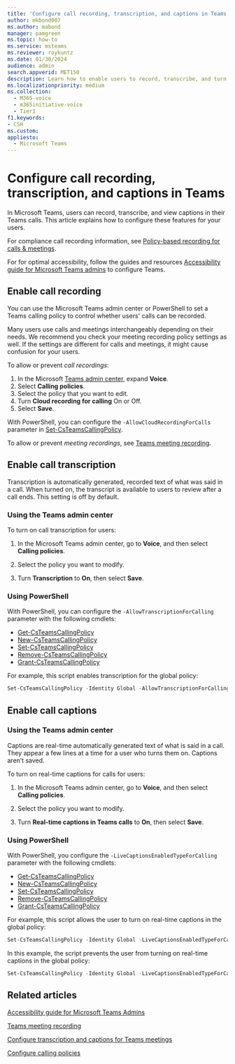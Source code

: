 ```yaml
---
title: 'Configure call recording, transcription, and captions in Teams'
author: mkbond007
ms.author: mabond
manager: pamgreen
ms.topic: how-to
ms.service: msteams
ms.reviewer: roykuntz
ms.date: 01/30/2024
audience: admin
search.appverid: MET150
description: Learn how to enable users to record, transcribe, and turn on captions for calls in Microsoft Teams.
ms.localizationpriority: medium
ms.collection: 
  - M365-voice
  - m365initiative-voice
  - Tier1
f1.keywords:
- CSH
ms.custom: 
appliesto: 
  - Microsoft Teams
---
```


# Configure call recording, transcription, and captions in Teams

In Microsoft Teams, users can record, transcribe, and view captions in their Teams calls. This article explains how to configure these features for your users.

For compliance call recording information, see [Policy-based recording for calls & meetings](teams-recording-policy.md).

For for optimal accessibility, follow the guides and resources [Accessibility guide for Microsoft Teams admins](accessibility-guide-admin.md) to configure Teams.

## Enable call recording

You can use the Microsoft Teams admin center or PowerShell to set a Teams calling policy to control whether users' calls can be recorded.

Many users use calls and meetings interchangeably depending on their needs. We recommend you check your meeting recording policy settings as well. If the settings are different for calls and meetings, it might cause confusion for your users.

To allow or prevent *call recordings*:

1. In the Microsoft [Teams admin center](https://admin.teams.microsoft.com/), expand **Voice**.
1. Select **Calling policies**.
1. Select the policy that you want to edit.
1. Turn **Cloud recording for calling** On or Off.
1. Select **Save**.

With PowerShell, you can configure the `-AllowCloudRecordingForCalls` parameter in [Set-CsTeamsCallingPolicy](/powershell/module/teams/set-csteamscallingpolicy).

To allow or prevent *meeting recordings*, see [Teams meeting recording](meeting-recording.md).

## Enable call transcription

Transcription is automatically generated, recorded text of what was said in a call. When turned on, the transcript is available to users to review after a call ends. This setting is off by default.

### Using the Teams admin center

To turn on call transcription for users:

1. In the Microsoft Teams admin center, go to **Voice**, and then select **Calling policies**.

2. Select the policy you want to modify.

3. Turn **Transcription** to **On**, then select **Save**.

### Using PowerShell

With PowerShell, you can configure the `-AllowTranscriptionForCalling` parameter with the following cmdlets:

- [Get-CsTeamsCallingPolicy](/powershell/module/teams/get-csteamscallingpolicy)
- [New-CsTeamsCallingPolicy](/powershell/module/teams/new-csteamscallingpolicy)
- [Set-CsTeamsCallingPolicy](/powershell/module/teams/set-csteamscallingpolicy)
- [Remove-CsTeamsCallingPolicy](/powershell/module/teams/remove-csteamscallingpolicy)
- [Grant-CsTeamsCallingPolicy](/powershell/module/teams/grant-csteamscallingpolicy)

For example, this script enables transcription for the global policy:

```powershell
Set-CsTeamsCallingPolicy -Identity Global -AllowTranscriptionForCalling $true
```

## Enable call captions

### Using the Teams admin center

Captions are real-time automatically generated text of what is said in a call. They appear a few lines at a time for a user who turns them on. Captions aren’t saved.

To turn on real-time captions for calls for users:

1. In the Microsoft Teams admin center, go to **Voice**, and then select **Calling policies**.

2. Select the policy you want to modify.

3. Turn **Real-time captions in Teams calls** to **On**, then select **Save**.

### Using PowerShell

With PowerShell, you configure the `-LiveCaptionsEnabledTypeForCalling` parameter with the following cmdlets:

- [Get-CsTeamsCallingPolicy](/powershell/module/teams/get-csteamscallingpolicy)
- [New-CsTeamsCallingPolicy](/powershell/module/teams/new-csteamscallingpolicy)
- [Set-CsTeamsCallingPolicy](/powershell/module/teams/set-csteamscallingpolicy)
- [Remove-CsTeamsCallingPolicy](/powershell/module/teams/remove-csteamscallingpolicy)
- [Grant-CsTeamsCallingPolicy](/powershell/module/teams/grant-csteamscallingpolicy)

For example, this script allows the user to turn on real-time captions in the global policy:

```powershell
Set-CsTeamsCallingPolicy -Identity Global -LiveCaptionsEnabledTypeForCalling DisabledUserOverride
```

In this example, the script prevents the user from turning on real-time captions in the global policy:

```powershell
Set-CsTeamsCallingPolicy -Identity Global -LiveCaptionsEnabledTypeForCalling Disabled
```

## Related articles

[Accessibility guide for Microsoft Teams Admins](accessibility-guide-admin.md)

[Teams meeting recording](meeting-recording.md)

[Configure transcription and captions for Teams meetings](meeting-transcription-captions.md)

[Configure calling policies](teams-calling-policy.md)
